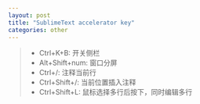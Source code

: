 ```yaml
---
layout: post
title: "SublimeText accelerator key"
categories: other
---
```


> - Ctrl+K+B: 开关侧栏
> - Alt+Shift+num: 窗口分屏
> - Ctrl+/: 注释当前行
> - Ctrl+Shift+/: 当前位置插入注释
> - Ctrl+Shift+L: 鼠标选择多行后按下，同时编辑多行